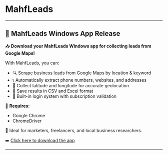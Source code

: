 # MahfLeads


---

## 🚀 MahfLeads Windows App Release

📥 **Download your MahfLeads Windows app for collecting leads from Google Maps!**

With MahfLeads, you can:

* 🔍 Scrape business leads from Google Maps by location & keyword
* 📞 Automatically extract phone numbers, websites, and addresses
* 📍 Collect latitude and longitude for accurate geolocation
* 💾 Save results in CSV and Excel format
* 🔐 Built-in login system with subscription validation

📌 **Requires:**

* Google Chrome
* ChromeDriver


🧠 Ideal for marketers, freelancers, and local business researchers.

➡️ [Click here to download the app](#)

---


